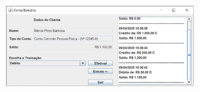 ![src/tela.png](https://github.com/mpbmarcio/Java-e-Orientacao-a-Objetos-G8-ONE/blob/master/src/tela.png)
